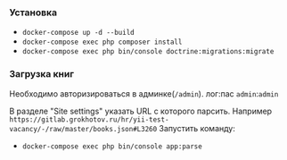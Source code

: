 
### **Установка**

- `docker-compose up -d --build`
- `docker-compose exec php composer install`
- `docker-compose exec php bin/console doctrine:migrations:migrate`

### **Загрузка книг**
Необходимо авторизироваться в админке(`/admin`). лог:пас `admin`:`admin`

В разделе "Site settings" указать URL с которого парсить. Например `https://gitlab.grokhotov.ru/hr/yii-test-vacancy/-/raw/master/books.json#L3260`
Запустить команду:
- `docker-compose exec php bin/console app:parse`
